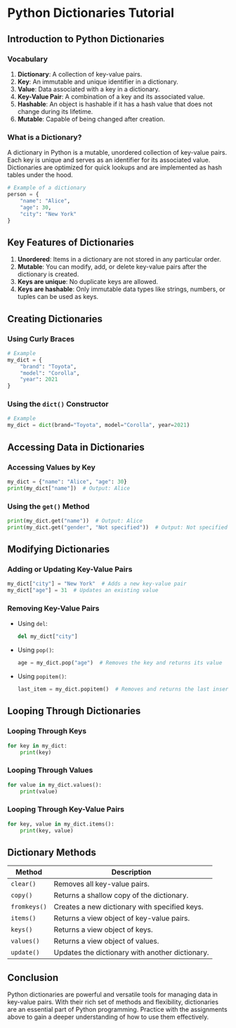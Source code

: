 # Python Dictionaries Tutorial

## Introduction to Python Dictionaries

### Vocabulary
1. **Dictionary**: A collection of key-value pairs.
2. **Key**: An immutable and unique identifier in a dictionary.
3. **Value**: Data associated with a key in a dictionary.
4. **Key-Value Pair**: A combination of a key and its associated value.
5. **Hashable**: An object is hashable if it has a hash value that does not change during its lifetime.
6. **Mutable**: Capable of being changed after creation.

### What is a Dictionary?
A dictionary in Python is a mutable, unordered collection of key-value pairs. Each key is unique and serves as an identifier for its associated value. Dictionaries are optimized for quick lookups and are implemented as hash tables under the hood.

```python
# Example of a dictionary
person = {
    "name": "Alice",
    "age": 30,
    "city": "New York"
}
```

## Key Features of Dictionaries
1. **Unordered**: Items in a dictionary are not stored in any particular order.
2. **Mutable**: You can modify, add, or delete key-value pairs after the dictionary is created.
3. **Keys are unique**: No duplicate keys are allowed.
4. **Keys are hashable**: Only immutable data types like strings, numbers, or tuples can be used as keys.

## Creating Dictionaries
### Using Curly Braces
```python
# Example
my_dict = {
    "brand": "Toyota",
    "model": "Corolla",
    "year": 2021
}
```

### Using the `dict()` Constructor
```python
# Example
my_dict = dict(brand="Toyota", model="Corolla", year=2021)
```

## Accessing Data in Dictionaries
### Accessing Values by Key
```python
my_dict = {"name": "Alice", "age": 30}
print(my_dict["name"])  # Output: Alice
```

### Using the `get()` Method
```python
print(my_dict.get("name"))  # Output: Alice
print(my_dict.get("gender", "Not specified"))  # Output: Not specified
```

## Modifying Dictionaries
### Adding or Updating Key-Value Pairs
```python
my_dict["city"] = "New York"  # Adds a new key-value pair
my_dict["age"] = 31  # Updates an existing value
```

### Removing Key-Value Pairs
- Using `del`:
  ```python
  del my_dict["city"]
  ```
- Using `pop()`:
  ```python
  age = my_dict.pop("age")  # Removes the key and returns its value
  ```
- Using `popitem()`:
  ```python
  last_item = my_dict.popitem()  # Removes and returns the last inserted key-value pair
  ```

## Looping Through Dictionaries
### Looping Through Keys
```python
for key in my_dict:
    print(key)
```

### Looping Through Values
```python
for value in my_dict.values():
    print(value)
```

### Looping Through Key-Value Pairs
```python
for key, value in my_dict.items():
    print(key, value)
```

## Dictionary Methods
| Method       | Description                                       |
|--------------|---------------------------------------------------|
| `clear()`    | Removes all key-value pairs.                     |
| `copy()`     | Returns a shallow copy of the dictionary.        |
| `fromkeys()` | Creates a new dictionary with specified keys.    |
| `items()`    | Returns a view object of key-value pairs.        |
| `keys()`     | Returns a view object of keys.                  |
| `values()`   | Returns a view object of values.                |
| `update()`   | Updates the dictionary with another dictionary. |


## Conclusion
Python dictionaries are powerful and versatile tools for managing data in key-value pairs. With their rich set of methods and flexibility, dictionaries are an essential part of Python programming. Practice with the assignments above to gain a deeper understanding of how to use them effectively.
